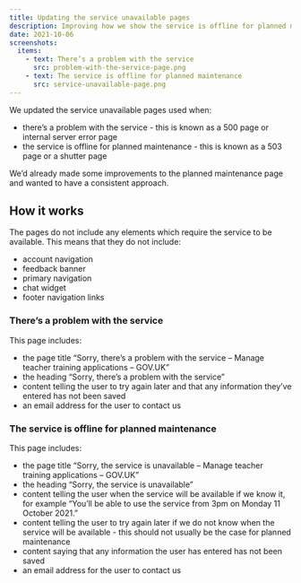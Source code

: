 ```yaml
---
title: Updating the service unavailable pages
description: Improving how we show the service is offline for planned maintenance or that there’s a problem
date: 2021-10-06
screenshots:
  items:
    - text: There’s a problem with the service
      src: problem-with-the-service-page.png
    - text: The service is offline for planned maintenance
      src: service-unavailable-page.png
---
```


We updated the service unavailable pages used when:

- there’s a problem with the service - this is known as a 500 page or internal server error page
- the service is offline for planned maintenance - this is known as a 503 page or a shutter page

We’d already made some improvements to the planned maintenance page and wanted to have a consistent approach.

## How it works

The pages do not include any elements which require the service to be available. This means that they do not include:

- account navigation
- feedback banner
- primary navigation
- chat widget
- footer navigation links

### There’s a problem with the service

This page includes:

- the page title “Sorry, there’s a problem with the service – Manage teacher training applications – GOV&#46;UK”
- the heading “Sorry, there’s a problem with the service”
- content telling the user to try again later and that any information they’ve entered has not been saved
- an email address for the user to contact us

### The service is offline for planned maintenance

This page includes:

- the page title “Sorry, the service is unavailable – Manage teacher training applications – GOV&#46;UK”
- the heading “Sorry, the service is unavailable”
- content telling the user when the service will be available if we know it, for example “You’ll be able to use the service from 3pm on Monday 11 October 2021.”
- content telling the user to try again later if we do not know when the service will be available - this should not usually be the case for planned maintenance
- content saying that any information the user has entered has not been saved
- an email address for the user to contact us
